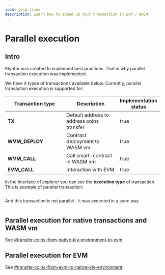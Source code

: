 ```yaml
---
icon: grip-lines
description: Learn how to speed up your transaction in EVM / WASM
---
```


# Parallel execution

## Intro

Klyntar was created to implement best practices. That is why parallel transaction execution was implemented.

We have 4 types of transactions available below. Currently, parallel transaction execution is supported for:

<table><thead><tr><th width="274">Transaction type</th><th width="269">Description</th><th data-type="checkbox">Implementation status</th></tr></thead><tbody><tr><td><strong>TX</strong></td><td>Default address to address coins transfer</td><td>true</td></tr><tr><td><strong>WVM_DEPLOY</strong></td><td>Contract deployment to WASM vm</td><td>true</td></tr><tr><td><strong>WVM_CALL</strong></td><td>Call smart-contract in WASM vm</td><td>true</td></tr><tr><td><strong>EVM_CALL</strong></td><td>Interaction with EVM</td><td>true</td></tr></tbody></table>

In the interface of explorer you can see the **execution type** of transaction. This is example of parallel transaction:

<div data-full-width="true"><figure><img src="../../.gitbook/assets/image (36).png" alt=""><figcaption></figcaption></figure></div>

And this transaction is not parallel - it was executed in a sync way

<div data-full-width="true"><figure><img src="../../.gitbook/assets/image (37).png" alt=""><figcaption></figcaption></figure></div>

## Parallel execution for native transactions and WASM vm

See  [#transfer-coins-from-native-kly-environment-to-evm](../transactions-and-smart-contracts/transfer-coins-between-evm-and-native-environment.md#transfer-coins-from-native-kly-environment-to-evm "mention")

## Parallel execution for EVM

See [#transfer-coins-from-evm-to-native-kly-environment](../transactions-and-smart-contracts/transfer-coins-between-evm-and-native-environment.md#transfer-coins-from-evm-to-native-kly-environment "mention")
